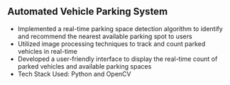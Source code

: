 ## Automated Vehicle Parking System 
- Implemented a real-time parking space detection algorithm to identify and recommend the nearest available parking spot to users 
- Utilized image processing techniques to track and count parked vehicles in real-time 
- Developed a user-friendly interface to display the real-time count of parked vehicles and available parking spaces 
- Tech Stack Used: Python and OpenCV